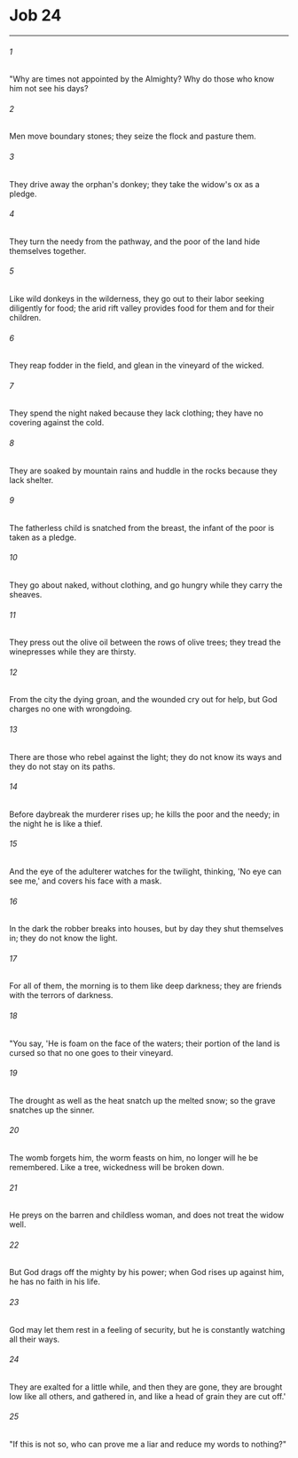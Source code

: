 # Job 24
***



###### 1 
"Why are times not appointed by the Almighty? Why do those who know him not see his days? 

###### 2 
Men move boundary stones; they seize the flock and pasture them. 

###### 3 
They drive away the orphan's donkey; they take the widow's ox as a pledge. 

###### 4 
They turn the needy from the pathway, and the poor of the land hide themselves together. 

###### 5 
Like wild donkeys in the wilderness, they go out to their labor seeking diligently for food; the arid rift valley provides food for them and for their children. 

###### 6 
They reap fodder in the field, and glean in the vineyard of the wicked. 

###### 7 
They spend the night naked because they lack clothing; they have no covering against the cold. 

###### 8 
They are soaked by mountain rains and huddle in the rocks because they lack shelter. 

###### 9 
The fatherless child is snatched from the breast, the infant of the poor is taken as a pledge. 

###### 10 
They go about naked, without clothing, and go hungry while they carry the sheaves. 

###### 11 
They press out the olive oil between the rows of olive trees; they tread the winepresses while they are thirsty. 

###### 12 
From the city the dying groan, and the wounded cry out for help, but God charges no one with wrongdoing. 

###### 13 
There are those who rebel against the light; they do not know its ways and they do not stay on its paths. 

###### 14 
Before daybreak the murderer rises up; he kills the poor and the needy; in the night he is like a thief. 

###### 15 
And the eye of the adulterer watches for the twilight, thinking, 'No eye can see me,' and covers his face with a mask. 

###### 16 
In the dark the robber breaks into houses, but by day they shut themselves in; they do not know the light. 

###### 17 
For all of them, the morning is to them like deep darkness; they are friends with the terrors of darkness. 

###### 18 
"You say, 'He is foam on the face of the waters; their portion of the land is cursed so that no one goes to their vineyard. 

###### 19 
The drought as well as the heat snatch up the melted snow; so the grave snatches up the sinner. 

###### 20 
The womb forgets him, the worm feasts on him, no longer will he be remembered. Like a tree, wickedness will be broken down. 

###### 21 
He preys on the barren and childless woman, and does not treat the widow well. 

###### 22 
But God drags off the mighty by his power; when God rises up against him, he has no faith in his life. 

###### 23 
God may let them rest in a feeling of security, but he is constantly watching all their ways. 

###### 24 
They are exalted for a little while, and then they are gone, they are brought low like all others, and gathered in, and like a head of grain they are cut off.' 

###### 25 
"If this is not so, who can prove me a liar and reduce my words to nothing?"
